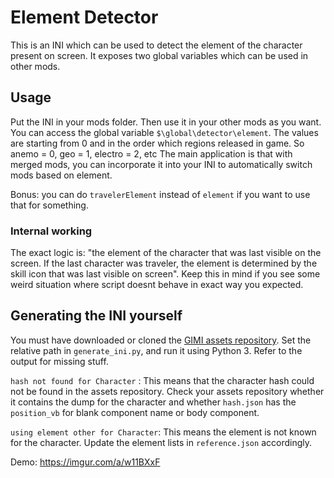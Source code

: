 # Element Detector
This is an INI which can be used to detect the element of the character present on screen. It exposes two global variables which can be used in other mods.

## Usage
Put the INI in your mods folder. Then use it in your other mods as you want. You can access the global variable `$\global\detector\element`. The values are starting from 0 and in the order which regions released in game.
So anemo = 0, geo = 1, electro = 2, etc
The main application is that with merged mods, you can incorporate it into your INI to automatically switch mods based on element.

Bonus: you can do `travelerElement` instead of `element` if you want to use that for something.
### Internal working
The exact logic is: "the element of the character that was last visible on the screen. If the last character was traveler, the element is determined by the skill icon that was last visible on screen". Keep this in mind if you see some weird situation where script doesnt behave in exact way you expected.

## Generating the INI yourself
You must have downloaded or cloned the [GIMI assets repository](https://github.com/SilentNightSound/GI-Model-Importer-Assets). Set the relative path in `generate_ini.py`, and run it using Python 3. Refer to the output for missing stuff.

`hash not found for Character` : This means that the character hash could not be found in the assets repository. Check your assets repository whether it contains the dump for the character and whether `hash.json` has the `position_vb` for blank component name or body component.

`using element other for Character`: This means the element is not known for the character. Update the element lists in `reference.json` accordingly.

Demo: https://imgur.com/a/w11BXxF
